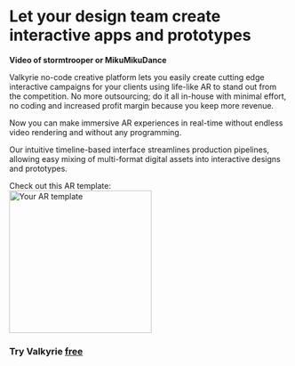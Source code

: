 # Let your design team create interactive apps and prototypes

**Video of stormtrooper or MikuMikuDance**

Valkyrie no-code creative platform lets you easily create cutting edge interactive campaigns for your clients using life-like AR to stand out from the competition. No more outsourcing; do it all in-house with minimal effort, no coding and increased profit margin because you keep more revenue.  

Now you can make immersive AR experiences in real-time without endless video rendering and without any programming.  

Our intuitive timeline-based interface streamlines production pipelines, allowing  easy mixing of multi-format digital assets into interactive designs and prototypes.  

Check out this AR template:  
<a href="https://www.talansoft.com/md/docs/VlkSamples/ar-storm-trooper"><img src= "https://cdn2.talansoft.com/ftp/img/www/Marketing-and-Creative-Agencies.jpg" alt="Your AR template" width="256"></a>  
### Try Valkyrie [**free**](https://www.talansoft.com/vlk/downloads)  